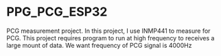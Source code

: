 # PPG_PCG_ESP32
PCG measurement project. In this project, I use INMP441 to measure for PCG. 
This project requires program to run at high frequency to receives a large mount of data. We want frequency of PCG signal is 4000Hz 